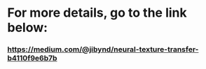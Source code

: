 # For more details, go to the link below:

### https://medium.com/@jibynd/neural-texture-transfer-b4110f9e6b7b
